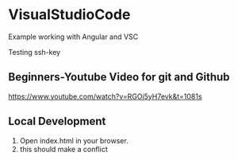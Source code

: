 # VisualStudioCode
Example working with Angular and VSC

Testing ssh-key

## Beginners-Youtube Video for git and Github

https://www.youtube.com/watch?v=RGOj5yH7evk&t=1081s


## Local Development

1. Open index.html in your browser.
2. this should make a conflict